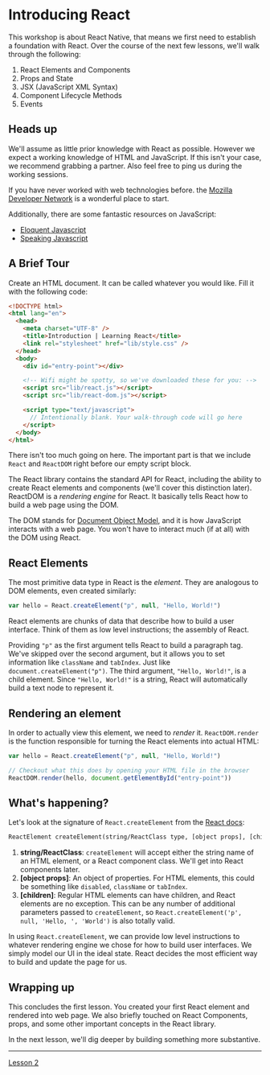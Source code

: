 # Introducing React

This workshop is about React Native, that means we first need to establish a
foundation with React. Over the course of the next few lessons, we'll walk
through the following:

1.  React Elements and Components
2.  Props and State
3.  JSX (JavaScript XML Syntax)
4.  Component Lifecycle Methods
5.  Events

## Heads up

We'll assume as little prior knowledge with React as possible. However we expect
a working knowledge of HTML and JavaScript. If this isn't your case, we
recommend grabbing a partner. Also feel free to ping us during the working
sessions.

If you have never worked with web technologies before. the
[Mozilla Developer Network](https://developer.mozilla.org) is a wonderful place
to start.

Additionally, there are some fantastic resources on JavaScript:

* [Eloquent Javascript](http://eloquentjavascript.net/)
* [Speaking Javascript](http://speakingjs.com/es5/)

## A Brief Tour

Create an HTML document. It can be called whatever you would like. Fill it with
the following code:

```html
<!DOCTYPE html>
<html lang="en">
  <head>
    <meta charset="UTF-8" />
    <title>Introduction | Learning React</title>
    <link rel="stylesheet" href="lib/style.css" />
  </head>
  <body>
    <div id="entry-point"></div>

    <!-- Wifi might be spotty, so we've downloaded these for you: -->
    <script src="lib/react.js"></script>
    <script src="lib/react-dom.js"></script>

    <script type="text/javascript">
      // Intentionally blank. Your walk-through code will go here
    </script>
  </body>
</html>
```

There isn't too much going on here. The important part is that we include
`React` and `ReactDOM` right before our empty script block.

The React library contains the standard API for React, including the ability to
create React elements and components (we'll cover this distinction later).
ReactDOM is a _rendering engine_ for React. It basically tells React how to
build a web page using the DOM.

The DOM stands for
[Document Object Model](https://developer.mozilla.org/en-US/docs/Web/API/Document_Object_Model),
and it is how JavaScript interacts with a web page. You won't have to interact
much (if at all) with the DOM using React.

## React Elements

The most primitive data type in React is the _element_. They are analogous to
DOM elements, even created similarly:

```javascript
var hello = React.createElement("p", null, "Hello, World!")
```

React elements are chunks of data that describe how to build a user interface.
Think of them as low level instructions; the assembly of React.

Providing `"p"` as the first argument tells React to build a paragraph tag.
We've skipped over the second argument, but it allows you to set information
like `className` and `tabIndex`. Just like `document.createElement("p")`. The
third argument, `"Hello, World!"`, is a child element. Since `"Hello, World!"`
is a string, React will automatically build a text node to represent it.

## Rendering an element

In order to actually view this element, we need to _render_ it.
`ReactDOM.render` is the function responsible for turning the React elements
into actual HTML:

```javascript
var hello = React.createElement("p", null, "Hello, World!")

// Checkout what this does by opening your HTML file in the browser
ReactDOM.render(hello, document.getElementById("entry-point"))
```

## What's happening?

Let's look at the signature of `React.createElement` from the
[React docs](https://facebook.github.io/react/docs/glossary.html#react-elements):

```html
ReactElement createElement(string/ReactClass type, [object props], [children ...])
```

1.  **string/ReactClass**: `createElement` will accept either the string name of
    an HTML element, or a React component class. We'll get into React components
    later.
2.  **[object props]**: An object of properties. For HTML elements, this could be
    something like `disabled`, `className` or `tabIndex`.
3.  **[children]**: Regular HTML elements can have children, and React elements
    are no exception. This can be any number of additional parameters passed to
    `createElement`, so `React.createElement('p', null, 'Hello, ', 'World')` is
    also totally valid.

In using `React.createElement`, we can provide low level instructions to
whatever rendering engine we chose for how to build user interfaces. We simply
model our UI in the ideal state. React decides the most efficient way to build
and update the page for us.

## Wrapping up

This concludes the first lesson. You created your first React element and
rendered into web page. We also briefly touched on React Components, props, and
some other important concepts in the React library.

In the next lesson, we'll dig deeper by building something more substantive.

---

[Lesson 2](../1-notes-app/index.html)
